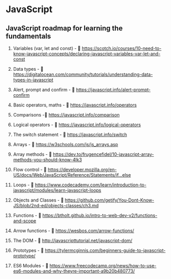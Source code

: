 # JavaScript
## JavaScript roadmap for learning the fundamentals

1. Variables (var, let and const) - 🔗 https://scotch.io/courses/10-need-to-know-javascript-concepts/declaring-javascript-variables-var-let-and-const

2. Data types - 🔗 https://digitalocean.com/community/tutorials/understanding-data-types-in-javascript

3. Alert, prompt and confirm - 🔗 https://javascript.info/alert-prompt-confirm

4. Basic operators, maths - 🔗 https://javascript.info/operators

5. Comparisons -🔗 https://javascript.info/comparison

6. Logical operators - 🔗 https://javascript.info/logical-operators

7. The switch statement - 🔗 https://javascript.info/switch

8. Arrays - 🔗 https://w3schools.com/js/js_arrays.asp

9. Array methods - 🔗 https://dev.to/frugencefidel/10-javascript-array-methods-you-should-know-4lk3

10. Flow control - 🔗 https://developer.mozilla.org/en-US/docs/Web/JavaScript/Reference/Statements/if...else

11. Loops - 🔗 https://www.codecademy.com/learn/introduction-to-javascript/modules/learn-javascript-loops

12. Objects and Classes - 🔗 https://github.com/getify/You-Dont-Know-JS/blob/2nd-ed/objects-classes/ch3.md

13. Functions - 🔗 https://btholt.github.io/intro-to-web-dev-v2/functions-and-scope

14. Arrow functions - 🔗 https://wesbos.com/arrow-functions/

15. The DOM - 🔗 http://javascripttutorial.net/javascript-dom/

16. Prototypes - 🔗 https://tylermcginnis.com/beginners-guide-to-javascript-prototype/

17. ES6 Modules - 🔗 https://www.freecodecamp.org/news/how-to-use-es6-modules-and-why-theyre-important-a9b20b480773/

